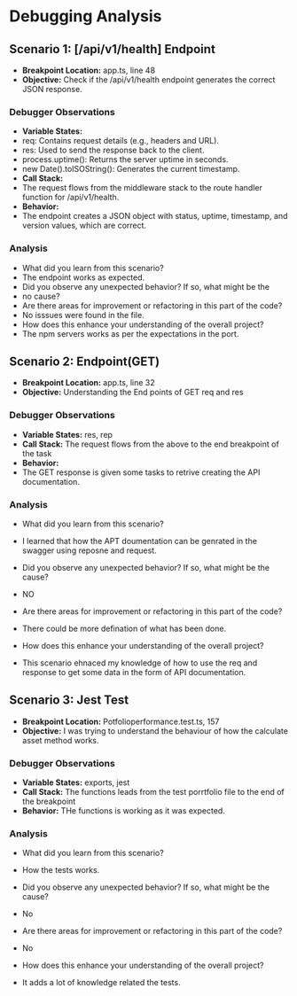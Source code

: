 # Debugging Analysis

## Scenario 1: [/api/v1/health] Endpoint

-   **Breakpoint Location:** app.ts, line 48
-   **Objective:**  Check if the /api/v1/health endpoint generates the correct JSON response.

### Debugger Observations

-   **Variable States:** 
- req: Contains request details (e.g., headers and URL).
- res: Used to send the response back to the client.
- process.uptime(): Returns the server uptime in seconds.
- new Date().toISOString(): Generates the current timestamp.
-   **Call Stack:**
- The request flows from the middleware stack to the route handler function for /api/v1/health.
-   **Behavior:** 
- The endpoint creates a JSON object with status, uptime, timestamp, and version values, which are correct.

### Analysis

-   What did you learn from this scenario?
- The endpoint works as expected.
-   Did you observe any unexpected behavior? If so, what might be the 
- no
cause?
-   Are there areas for improvement or refactoring in this part of the code?
- No isssues were found in the file.
-   How does this enhance your understanding of the overall project?
- The npm servers works as per the expectations in the port.

## Scenario 2: Endpoint(GET)



-   **Breakpoint Location:** app.ts, line 32
-   **Objective:**  Understanding the End points of GET req and res

### Debugger Observations

-   **Variable States:** res, rep
-   **Call Stack:**  The request flows from the above to the end breakpoint of the task
-   **Behavior:** 
- The GET response is given some tasks to retrive creating the API documentation.
### Analysis

-   What did you learn from this scenario?
- I learned that how the APT doumentation can be genrated in the swagger using reposne and request.

-   Did you observe any unexpected behavior? If so, what might be the cause?
- NO 

-   Are there areas for improvement or refactoring in this part of the code?
- There could be more defination of what has been done.

-   How does this enhance your understanding of the overall project?  
- This scenario ehnaced my knowledge of how to use the req and response to get some data in the form of API documentation.

## Scenario 3: Jest Test 


-   **Breakpoint Location:** Potfolioperformance.test.ts, 157
-   **Objective:** I was trying to understand the behaviour of how the calculate asset method works.

### Debugger Observations

-   **Variable States:** exports,  jest 
-   **Call Stack:** The functions leads from the test porrtfolio file to the end of the breakpoint
-   **Behavior:** THe functions is working as it was expected.

### Analysis

-   What did you learn from this scenario?
- How the tests works.

-   Did you observe any unexpected behavior? If so, what might be the cause?
- No 

-   Are there areas for improvement or refactoring in this part of the code?
- No

-   How does this enhance your understanding of the overall project?
- It adds a lot of knowledge related the tests.